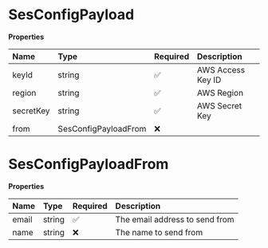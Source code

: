 # SesConfigPayload

**Properties**

| Name      | Type                 | Required | Description       |
| :-------- | :------------------- | :------- | :---------------- |
| keyId     | string               | ✅       | AWS Access Key ID |
| region    | string               | ✅       | AWS Region        |
| secretKey | string               | ✅       | AWS Secret Key    |
| from      | SesConfigPayloadFrom | ❌       |                   |

# SesConfigPayloadFrom

**Properties**

| Name  | Type   | Required | Description                    |
| :---- | :----- | :------- | :----------------------------- |
| email | string | ✅       | The email address to send from |
| name  | string | ❌       | The name to send from          |

